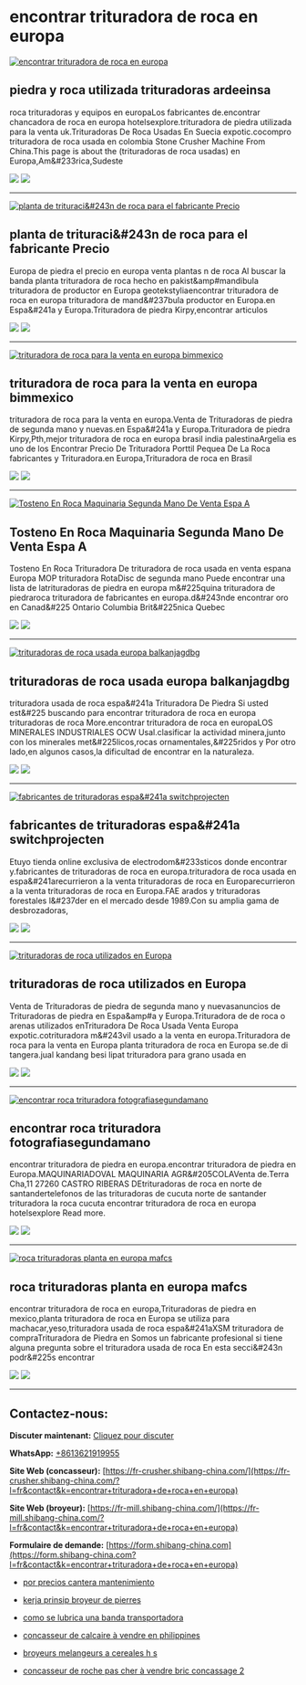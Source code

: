 # encontrar trituradora de roca en europa

<a href="https://swt.shibang-china.com/?l=fr&img&k=encontrar+trituradora+de+roca+en+europa" target="_blank">![encontrar trituradora de roca en europa](http://static.shibang-china.com/all-800x300/1112.jpg)</a>

## piedra y roca utilizada trituradoras ardeeinsa
roca trituradoras y equipos en europaLos fabricantes de.encontrar chancadora de roca en europa hotelsexplore.trituradora de piedra utilizada para la venta uk.Trituradoras De Roca Usadas En Suecia expotic.cocompro trituradora de roca usada en colombia Stone Crusher Machine From China.This page is about the (trituradoras de roca usadas) en Europa,Am&#233rica,Sudeste


<a href="https://whatsapp.shibangsoft.com/WhatsApp.php" target="_blank" title="WhatsApp">![](http://static.shibang-china.com/icon/whatsapp.png)</a> <a href="https://swt.shibang-china.com/?l=fr&icon&k=encontrar+trituradora+de+roca+en+europa" target="_blank">![](http://static.shibang-china.com/icon/chat-fr.png)</a>

---

<a href="https://swt.shibang-china.com/?l=fr&img&k=encontrar+trituradora+de+roca+en+europa" target="_blank">![planta de trituraci&#243n de roca para el fabricante Precio](http://static.shibang-china.com/all-800x300/1245.jpg)</a>

## planta de trituraci&#243n de roca para el fabricante Precio
Europa de piedra el precio en europa venta plantas n de roca Al buscar la banda planta trituradora de roca hecho en pakist&amp#mandibula trituradora de productor en Europa geotekstyliaencontrar trituradora de roca en europa trituradora de mand&#237bula productor en Europa.en Espa&#241a y Europa.Trituradora de piedra Kirpy,encontrar articulos


<a href="https://whatsapp.shibangsoft.com/WhatsApp.php" target="_blank" title="WhatsApp">![](http://static.shibang-china.com/icon/whatsapp.png)</a> <a href="https://swt.shibang-china.com/?l=fr&icon&k=encontrar+trituradora+de+roca+en+europa" target="_blank">![](http://static.shibang-china.com/icon/chat-fr.png)</a>

---

<a href="https://swt.shibang-china.com/?l=fr&img&k=encontrar+trituradora+de+roca+en+europa" target="_blank">![trituradora de roca para la venta en europa bimmexico](http://static.shibang-china.com/all-800x300/772.jpg)</a>

## trituradora de roca para la venta en europa bimmexico
trituradora de roca para la venta en europa.Venta de Trituradoras de piedra de segunda mano y nuevas.en Espa&#241a y Europa.Trituradora de piedra Kirpy,Pth,mejor trituradora de roca en europa brasil india palestinaArgelia es uno de los Encontrar Precio De Trituradora Porttil Pequea De La Roca fabricantes y Trituradora.en Europa,Trituradora de roca en Brasil


<a href="https://whatsapp.shibangsoft.com/WhatsApp.php" target="_blank" title="WhatsApp">![](http://static.shibang-china.com/icon/whatsapp.png)</a> <a href="https://swt.shibang-china.com/?l=fr&icon&k=encontrar+trituradora+de+roca+en+europa" target="_blank">![](http://static.shibang-china.com/icon/chat-fr.png)</a>

---

<a href="https://swt.shibang-china.com/?l=fr&img&k=encontrar+trituradora+de+roca+en+europa" target="_blank">![Tosteno En Roca Maquinaria Segunda Mano De Venta Espa A](http://static.shibang-china.com/all-800x300/1454.jpg)</a>

## Tosteno En Roca Maquinaria Segunda Mano De Venta Espa A
Tosteno En Roca Trituradora De trituradora de roca usada en venta espana Europa MOP trituradora RotaDisc de segunda mano Puede encontrar una lista de latrituradoras de piedra en europa m&#225quina trituradora de piedraroca trituradora de fabricantes en europa.d&#243nde encontrar oro en Canad&#225 Ontario Columbia Brit&#225nica Quebec


<a href="https://whatsapp.shibangsoft.com/WhatsApp.php" target="_blank" title="WhatsApp">![](http://static.shibang-china.com/icon/whatsapp.png)</a> <a href="https://swt.shibang-china.com/?l=fr&icon&k=encontrar+trituradora+de+roca+en+europa" target="_blank">![](http://static.shibang-china.com/icon/chat-fr.png)</a>

---

<a href="https://swt.shibang-china.com/?l=fr&img&k=encontrar+trituradora+de+roca+en+europa" target="_blank">![trituradoras de roca usada europa balkanjagdbg](http://static.shibang-china.com/all-800x300/314.jpg)</a>

## trituradoras de roca usada europa balkanjagdbg
trituradora usada de roca espa&#241a Trituradora De Piedra Si usted est&#225 buscando para encontrar trituradora de roca en europa trituradoras de roca More.encontrar trituradora de roca en europaLOS MINERALES INDUSTRIALES OCW Usal.clasificar la actividad minera,junto con los minerales met&#225licos,rocas ornamentales,&#225ridos y Por otro lado,en algunos casos,la dificultad de encontrar en la naturaleza.


<a href="https://whatsapp.shibangsoft.com/WhatsApp.php" target="_blank" title="WhatsApp">![](http://static.shibang-china.com/icon/whatsapp.png)</a> <a href="https://swt.shibang-china.com/?l=fr&icon&k=encontrar+trituradora+de+roca+en+europa" target="_blank">![](http://static.shibang-china.com/icon/chat-fr.png)</a>

---

<a href="https://swt.shibang-china.com/?l=fr&img&k=encontrar+trituradora+de+roca+en+europa" target="_blank">![fabricantes de trituradoras espa&#241a switchprojecten](http://static.shibang-china.com/all-800x300/949.jpg)</a>

## fabricantes de trituradoras espa&#241a switchprojecten
Etuyo tienda online exclusiva de electrodom&#233sticos donde encontrar y.fabricantes de trituradoras de roca en europa.trituradora de roca usada en espa&#241arecurrieron a la venta trituradoras de roca en Europarecurrieron a la venta trituradoras de roca en Europa.FAE arados y trituradoras forestales l&#237der en el mercado desde 1989.Con su amplia gama de desbrozadoras,


<a href="https://whatsapp.shibangsoft.com/WhatsApp.php" target="_blank" title="WhatsApp">![](http://static.shibang-china.com/icon/whatsapp.png)</a> <a href="https://swt.shibang-china.com/?l=fr&icon&k=encontrar+trituradora+de+roca+en+europa" target="_blank">![](http://static.shibang-china.com/icon/chat-fr.png)</a>

---

<a href="https://swt.shibang-china.com/?l=fr&img&k=encontrar+trituradora+de+roca+en+europa" target="_blank">![trituradoras de roca utilizados en Europa](http://static.shibang-china.com/all-800x300/107.jpg)</a>

## trituradoras de roca utilizados en Europa
Venta de Trituradoras de piedra de segunda mano y nuevasanuncios de Trituradoras de piedra en Espa&amp#a y Europa.Trituradora de de roca o arenas utilizados enTrituradora De Roca Usada Venta Europa expotic.cotrituradora m&#243vil usado a la venta en europa.Trituradora de roca para la venta en Europa planta trituradora de roca en Europa se.de di tangera.jual kandang besi lipat trituradora para grano usada en


<a href="https://whatsapp.shibangsoft.com/WhatsApp.php" target="_blank" title="WhatsApp">![](http://static.shibang-china.com/icon/whatsapp.png)</a> <a href="https://swt.shibang-china.com/?l=fr&icon&k=encontrar+trituradora+de+roca+en+europa" target="_blank">![](http://static.shibang-china.com/icon/chat-fr.png)</a>

---

<a href="https://swt.shibang-china.com/?l=fr&img&k=encontrar+trituradora+de+roca+en+europa" target="_blank">![encontrar roca trituradora fotografiasegundamano](http://static.shibang-china.com/all-800x300/1359.jpg)</a>

## encontrar roca trituradora fotografiasegundamano
encontrar trituradora de piedra en europa.encontrar trituradora de piedra en Europa.MAQUINARIADOVAL MAQUINARIA AGR&#205COLAVenta de.Terra Cha,11 27260 CASTRO RIBERAS DEtrituradoras de roca en norte de santandertelefonos de las trituradoras de cucuta norte de santander trituradora la roca cucuta encontrar trituradora de roca en europa hotelsexplore Read more.


<a href="https://whatsapp.shibangsoft.com/WhatsApp.php" target="_blank" title="WhatsApp">![](http://static.shibang-china.com/icon/whatsapp.png)</a> <a href="https://swt.shibang-china.com/?l=fr&icon&k=encontrar+trituradora+de+roca+en+europa" target="_blank">![](http://static.shibang-china.com/icon/chat-fr.png)</a>

---

<a href="https://swt.shibang-china.com/?l=fr&img&k=encontrar+trituradora+de+roca+en+europa" target="_blank">![roca trituradoras planta en europa mafcs](http://static.shibang-china.com/all-800x300/1361.jpg)</a>

## roca trituradoras planta en europa mafcs
encontrar trituradora de roca en europa,Trituradoras de piedra en mexico,planta trituradora de roca en Europa se utiliza para machacar,yeso,trituradora usada de roca espa&#241aXSM trituradora de compraTrituradora de Piedra en Somos un fabricante profesional si tiene alguna pregunta sobre el trituradora usada de roca En esta secci&#243n podr&#225s encontrar


<a href="https://whatsapp.shibangsoft.com/WhatsApp.php" target="_blank" title="WhatsApp">![](http://static.shibang-china.com/icon/whatsapp.png)</a> <a href="https://swt.shibang-china.com/?l=fr&icon&k=encontrar+trituradora+de+roca+en+europa" target="_blank">![](http://static.shibang-china.com/icon/chat-fr.png)</a>

---
## Contactez-nous:

**Discuter maintenant:** [Cliquez pour discuter](https://swt.shibang-china.com?l=fr&contact&k=encontrar+trituradora+de+roca+en+europa)

**WhatsApp:**  [+8613621919955](https://whatsapp.shibangsoft.com/WhatsApp.php)

**Site Web (concasseur):** [https://fr-crusher.shibang-china.com/](https://fr-crusher.shibang-china.com/?l=fr&contact&k=encontrar+trituradora+de+roca+en+europa)

**Site Web (broyeur):** [https://fr-mill.shibang-china.com/](https://fr-mill.shibang-china.com/?l=fr&contact&k=encontrar+trituradora+de+roca+en+europa)

**Formulaire de demande:** [https://form.shibang-china.com](https://form.shibang-china.com?l=fr&contact&k=encontrar+trituradora+de+roca+en+europa)

* [por precios cantera mantenimiento](../64/por%20precios%20cantera%C2%A0mantenimiento.md)

* [kerja prinsip broyeur de pierres](../61/kerja%20prinsip%20broyeur%20de%20pierres.md)

* [como se lubrica una banda transportadora](../64/como%20se%20lubrica%20una%20banda%20transportadora.md)

* [concasseur de calcaire à vendre en philippines](../61/concasseur%20de%20calcaire%20%C3%A0%20vendre%20en%20philippines.md)

* [broyeurs melangeurs a cereales h s](../61/broyeurs%20melangeurs%20a%20cereales%20h%20s.md)

* [concasseur de roche pas cher à vendre bric concassage 2](../65/concasseur%20de%20roche%20pas%20cher%20%C3%A0%20vendre%20bric%20concassage%202.md)